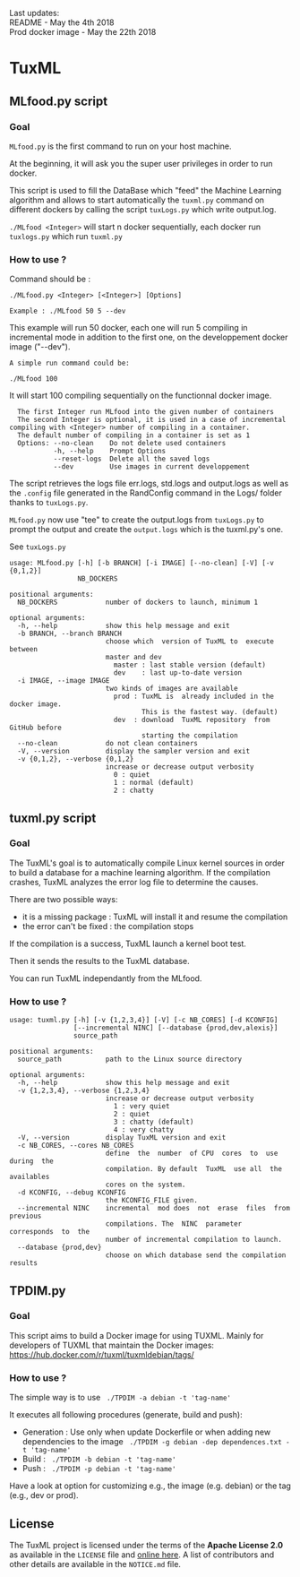 Last updates:<br>
README - May the 4th 2018<br>
Prod docker image - May the 22th 2018

# TuxML
## MLfood.py script
### Goal

`MLfood.py` is the first command to run on your host machine.

At the beginning, it will ask you the super user privileges in order to run docker.

This script is used to fill the DataBase which "feed" the Machine Learning algorithm and allows to start automatically the `tuxml.py` command on different dockers by calling the script `tuxLogs.py` which write output.log.

`./MLfood <Integer>` will start n docker sequentially, each docker run `tuxlogs.py` which run `tuxml.py`

### How to use ?

Command should be :

    ./MLfood.py <Integer> [<Integer>] [Options]

    Example : ./MLfood 50 5 --dev

This example will run 50 docker, each one will run 5 compiling in incremental mode in addition to the first one, on the developpement docker image ("--dev").

```
A simple run command could be:

./MLfood 100

```

It will start 100 compiling sequentially on the functionnal docker image.

```
  The first Integer run MLfood into the given number of containers
  The second Integer is optional, it is used in a case of incremental compiling with <Integer> number of compiling in a container.
  The default number of compiling in a container is set as 1
  Options: --no-clean    Do not delete used containers
           -h, --help    Prompt Options
           --reset-logs  Delete all the saved logs
           --dev         Use images in current developpement
```

The script retrieves the logs file err.logs, std.logs and output.logs as well as the `.config` file generated in the RandConfig command in the Logs/ folder thanks to `tuxLogs.py`.

`MLfood.py` now use "tee" to create the output.logs from `tuxLogs.py` to prompt the output and create the `output.logs` which is the tuxml.py's one.

See `tuxLogs.py`

```
usage: MLfood.py [-h] [-b BRANCH] [-i IMAGE] [--no-clean] [-V] [-v {0,1,2}]
                 NB_DOCKERS

positional arguments:
  NB_DOCKERS            number of dockers to launch, minimum 1

optional arguments:
  -h, --help            show this help message and exit
  -b BRANCH, --branch BRANCH
                        choose which  version of TuxML to  execute between
                        master and dev
                          master : last stable version (default)
                          dev    : last up-to-date version
  -i IMAGE, --image IMAGE
                        two kinds of images are available
                          prod : TuxML is  already included in the docker image.
                                 This is the fastest way. (default)
                          dev  : download  TuxML repository  from  GitHub before
                                 starting the compilation
  --no-clean            do not clean containers
  -V, --version         display the sampler version and exit
  -v {0,1,2}, --verbose {0,1,2}
                        increase or decrease output verbosity
                          0 : quiet
                          1 : normal (default)
                          2 : chatty
```

## tuxml.py script
### Goal
The TuxML's goal is to automatically compile Linux kernel sources in order to build
a database for a machine learning algorithm. If the compilation crashes, TuxML analyzes the error log file to determine the causes.

There are two possible ways:  

* it is a missing  package : TuxML will install it and  resume the compilation
* the error can't be fixed : the compilation stops

If the compilation is a success, TuxML launch a kernel boot test.

Then it sends the results to the TuxML database.

You can run TuxML independantly from the MLfood.

### How to use ?
```
usage: tuxml.py [-h] [-v {1,2,3,4}] [-V] [-c NB_CORES] [-d KCONFIG]
                [--incremental NINC] [--database {prod,dev,alexis}]
                source_path

positional arguments:
  source_path           path to the Linux source directory

optional arguments:
  -h, --help            show this help message and exit
  -v {1,2,3,4}, --verbose {1,2,3,4}
                        increase or decrease output verbosity
                          1 : very quiet
                          2 : quiet
                          3 : chatty (default)
                          4 : very chatty
  -V, --version         display TuxML version and exit
  -c NB_CORES, --cores NB_CORES
                        define  the  number  of CPU  cores  to  use  during  the
                        compilation. By default  TuxML  use all  the  availables
                        cores on the system.
  -d KCONFIG, --debug KCONFIG
                        the KCONFIG_FILE given.
  --incremental NINC    incremental  mod does  not  erase  files  from  previous
                        compilations. The  NINC  parameter  corresponds  to  the
                        number of incremental compilation to launch.
  --database {prod,dev}
                        choose on which database send the compilation results
```

## TPDIM.py

### Goal
This script aims to build a Docker image for using TUXML.
Mainly for developers of TUXML that maintain the Docker images: https://hub.docker.com/r/tuxml/tuxmldebian/tags/  

### How to use ?

The simple way is to use
``` ./TPDIM -a debian -t 'tag-name'```

It executes all following procedures (generate, build and push):
 * Generation : Use only when update Dockerfile or when adding new dependencies to the image ``` ./TPDIM -g debian -dep dependences.txt -t 'tag-name'```
 * Build : ``` ./TPDIM -b debian -t 'tag-name'```
 * Push : ``` ./TPDIM -p debian -t 'tag-name'```

Have a look at option for customizing e.g., the image (e.g. debian) or the tag (e.g., dev or prod).

## License
The TuxML project is licensed under the terms of the **Apache License 2.0** as available in the `LICENSE` file and [online here](http://www.apache.org/licenses/LICENSE-2.0.txt). A list of contributors and other details are available in the `NOTICE.md` file.
